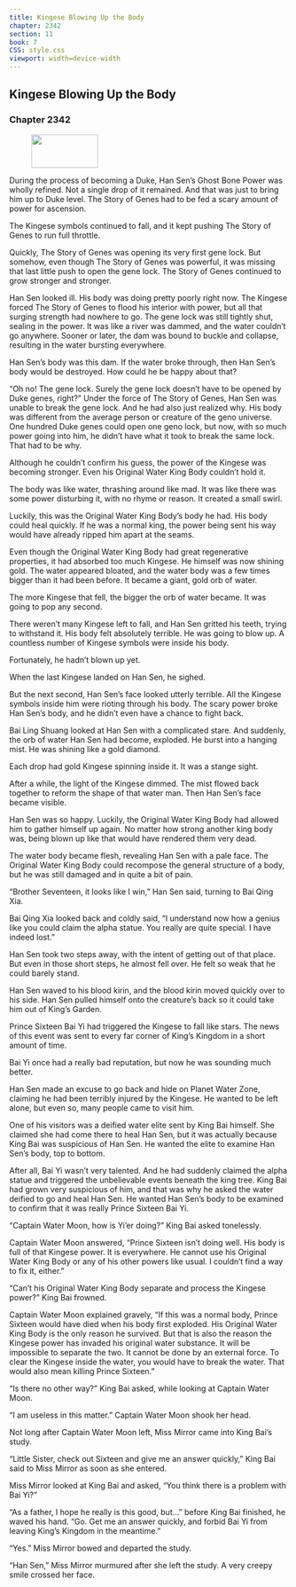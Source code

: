 ```yaml
---
title: Kingese Blowing Up the Body
chapter: 2342
section: 11
book: 7
CSS: style.css
viewport: width=device-width
---
```


## Kingese Blowing Up the Body

### Chapter 2342

<figure>
	<img src="../Images/gem.gif" alt="" id="gem" width="120" height="60" />
</figure>

During the process of becoming a Duke, Han Sen’s Ghost Bone Power was wholly refined. Not a single drop of it remained. And that was just to bring him up to Duke level. The Story of Genes had to be fed a scary amount of power for ascension.

The Kingese symbols continued to fall, and it kept pushing The Story of Genes to run full throttle.

Quickly, The Story of Genes was opening its very first gene lock. But somehow, even though The Story of Genes was powerful, it was missing that last little push to open the gene lock. The Story of Genes continued to grow stronger and stronger.

Han Sen looked ill. His body was doing pretty poorly right now. The Kingese forced The Story of Genes to flood his interior with power, but all that surging strength had nowhere to go. The gene lock was still tightly shut, sealing in the power. It was like a river was dammed, and the water couldn’t go anywhere. Sooner or later, the dam was bound to buckle and collapse, resulting in the water bursting everywhere.

Han Sen’s body was this dam. If the water broke through, then Han Sen’s body would be destroyed. How could he be happy about that?

“Oh no! The gene lock. Surely the gene lock doesn’t have to be opened by Duke genes, right?” Under the force of The Story of Genes, Han Sen was unable to break the gene lock. And he had also just realized why. His body was different from the average person or creature of the geno universe. One hundred Duke genes could open one geno lock, but now, with so much power going into him, he didn’t have what it took to break the same lock. That had to be why.

Although he couldn’t confirm his guess, the power of the Kingese was becoming stronger. Even his Original Water King Body couldn’t hold it.

The body was like water, thrashing around like mad. It was like there was some power disturbing it, with no rhyme or reason. It created a small swirl.

Luckily, this was the Original Water King Body’s body he had. His body could heal quickly. If he was a normal king, the power being sent his way would have already ripped him apart at the seams.

Even though the Original Water King Body had great regenerative properties, it had absorbed too much Kingese. He himself was now shining gold. The water appeared bloated, and the water body was a few times bigger than it had been before. It became a giant, gold orb of water.

The more Kingese that fell, the bigger the orb of water became. It was going to pop any second.

There weren’t many Kingese left to fall, and Han Sen gritted his teeth, trying to withstand it. His body felt absolutely terrible. He was going to blow up. A countless number of Kingese symbols were inside his body.

Fortunately, he hadn’t blown up yet.

When the last Kingese landed on Han Sen, he sighed.

But the next second, Han Sen’s face looked utterly terrible. All the Kingese symbols inside him were rioting through his body. The scary power broke Han Sen’s body, and he didn’t even have a chance to fight back.

Bai Ling Shuang looked at Han Sen with a complicated stare. And suddenly, the orb of water Han Sen had become, exploded. He burst into a hanging mist. He was shining like a gold diamond.

Each drop had gold Kingese spinning inside it. It was a stange sight.

After a while, the light of the Kingese dimmed. The mist flowed back together to reform the shape of that water man. Then Han Sen’s face became visible.

Han Sen was so happy. Luckily, the Original Water King Body had allowed him to gather himself up again. No matter how strong another king body was, being blown up like that would have rendered them very dead.

The water body became flesh, revealing Han Sen with a pale face. The Original Water King Body could recompose the general structure of a body, but he was still damaged and in quite a bit of pain.

“Brother Seventeen, it looks like I win,” Han Sen said, turning to Bai Qing Xia.

Bai Qing Xia looked back and coldly said, “I understand now how a genius like you could claim the alpha statue. You really are quite special. I have indeed lost.”

Han Sen took two steps away, with the intent of getting out of that place. But even in those short steps, he almost fell over. He felt so weak that he could barely stand.

Han Sen waved to his blood kirin, and the blood kirin moved quickly over to his side. Han Sen pulled himself onto the creature’s back so it could take him out of King’s Garden.

Prince Sixteen Bai Yi had triggered the Kingese to fall like stars. The news of this event was sent to every far corner of King’s Kingdom in a short amount of time.

Bai Yi once had a really bad reputation, but now he was sounding much better.

Han Sen made an excuse to go back and hide on Planet Water Zone, claiming he had been terribly injured by the Kingese. He wanted to be left alone, but even so, many people came to visit him.

One of his visitors was a deified water elite sent by King Bai himself. She claimed she had come there to heal Han Sen, but it was actually because King Bai was suspicious of Han Sen. He wanted the elite to examine Han Sen’s body, top to bottom.

After all, Bai Yi wasn’t very talented. And he had suddenly claimed the alpha statue and triggered the unbelievable events beneath the king tree. King Bai had grown very suspicious of him, and that was why he asked the water deified to go and heal Han Sen. He wanted Han Sen’s body to be examined to confirm that it was really Prince Sixteen Bai Yi.

“Captain Water Moon, how is Yi’er doing?” King Bai asked tonelessly.

Captain Water Moon answered, “Prince Sixteen isn’t doing well. His body is full of that Kingese power. It is everywhere. He cannot use his Original Water King Body or any of his other powers like usual. I couldn’t find a way to fix it, either.”

“Can’t his Original Water King Body separate and process the Kingese power?” King Bai frowned.

Captain Water Moon explained gravely, “If this was a normal body, Prince Sixteen would have died when his body first exploded. His Original Water King Body is the only reason he survived. But that is also the reason the Kingese power has invaded his original water substance. It will be impossible to separate the two. It cannot be done by an external force. To clear the Kingese inside the water, you would have to break the water. That would also mean killing Prince Sixteen.”

“Is there no other way?” King Bai asked, while looking at Captain Water Moon.

“I am useless in this matter.” Captain Water Moon shook her head.

Not long after Captain Water Moon left, Miss Mirror came into King Bai’s study.

“Little Sister, check out Sixteen and give me an answer quickly,” King Bai said to Miss Mirror as soon as she entered.

Miss Mirror looked at King Bai and asked, “You think there is a problem with Bai Yi?”

“As a father, I hope he really is this good, but…” before King Bai finished, he waved his hand. “Go. Get me an answer quickly, and forbid Bai Yi from leaving King’s Kingdom in the meantime.”

“Yes.” Miss Mirror bowed and departed the study.

“Han Sen,” Miss Mirror murmured after she left the study. A very creepy smile crossed her face.